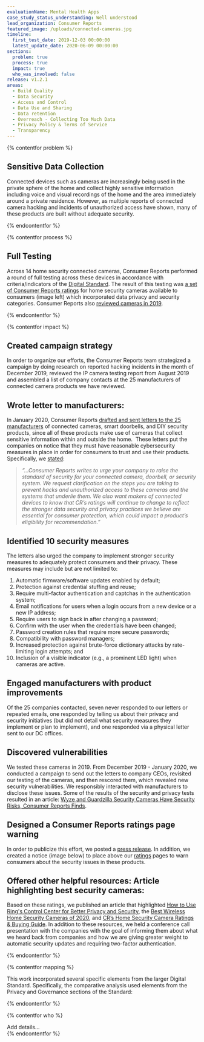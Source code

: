 ```yaml
---
evaluationName: Mental Health Apps
case_study_status_understanding: Well understood
lead_organization: Consumer Reports
featured_image: /uploads/connected-cameras.jpg
timeline:
  first_test_date: 2019-12-03 00:00:00
  latest_update_date: 2020-06-09 00:00:00
sections:
  problem: true
  process: true
  impact: true
  who_was_involved: false
release: v1.2.1
areas:
  - Build Quality
  - Data Security
  - Access and Control
  - Data Use and Sharing
  - Data retention
  - Overreach - Collecting Too Much Data
  - Privacy Policy & Terms of Service
  - Transparency
---
```

{% contentfor problem %}
  <div class="editable mt-3">
    <h2>Sensitive Data Collection</h2><p>Connected devices such as cameras are
    increasingly being used in the private sphere of the home and collect highly
    sensitive information including voice and visual recordings of the home and
    the area immediately around a private residence. However, as multiple
    reports of connected camera hacking and incidents of unauthorized access
    have shown, many of these products are built without adequate
    security.</p>


<style>

/* -------------- full chart -------------- */

#fullChart {
  position: relative;
  display: inline-block;
  padding: 0px;
  margin: 0px;
  width: 100%;
  max-width: 900px;
  font-family: 'Averta W01 Regular', Averta, Helvetica, Arial, sans-serif;
}

/* -------------- chart headline -------------- */

.chartHeadline {
  position: relative;
  display: inline-block;
  width: 100%;
  font-family: 'Averta W01 Regular', Averta, Helvetica, Arial, sans-serif;
  text-align: left;
  font-size: 35px;
  line-height: 38px;
  padding-bottom: 30px;
}

/* -------------- chart cells -------------- */

.chartRow {
  position: relative;
  display: inline-block;
  vertical-align: middle;
  padding-top: 5px;
  padding-bottom: 5px;
  width: 100%;
  min-height: 60px;
  border-bottom: dashed 1px #ccc;
}

.chartQuestion {
  position: relative;
  display: inline-block;
  font-family: 'Averta W01 Regular', Averta, Helvetica, Arial, sans-serif;
  font-size: 14px;
  line-height: 16px;
  width: 30%;
  text-align: left;
  vertical-align: middle;
}

.chartCell {
  position: relative;
  display: inline-block;
  width: 10%;
  height: 54px;
  font-family: 'Averta W01 Regular', Averta, Helvetica, Arial, sans-serif;
  font-size: 30px;
  padding-top: 15px;
  text-align: center;
  vertical-align: middle;
  cursor: pointer;
}

.chartCell:hover {
  background-color: #ddd;
  border-radius: 10px;
}

.chartHeaderCell {
  position: relative;
  display: inline-block;
  width: 10%;
  height: 30px;
  font-family: 'Averta W01 Regular', Averta, Helvetica, Arial, sans-serif;
  font-size: 14px;
  line-height: 16px;
  text-align: center;
  white-space: nowrap;
  vertical-align: middle;
}

/* -------------- chart symbols -------------- */

.chartDot {
  position: relative;
  display: inline-block;
  margin-top: 3px;
  width: 32px;
  height: 32px;
  border-radius: 16px;
  background-color: #00ae4d;
}

.chartX {
  position: relative;
  display: inline-block;
  margin-top: 8px;
  width: 20px;
  height: 20px;
}

.chartX:before, .chartX:after {
  content:'';
  position: absolute;
  left: 0px;
  width: 20px;
  height: 2px;
  background-color: #555;
  top: 10px;
  transform:rotate(45deg);
}

.chartX:after {
    transform:rotate(-45deg);
}

.chartUnknown {
  font-family: 'Averta W01 Regular', Averta, Helvetica, Arial, sans-serif;
  padding-top: 7px;
  font-size: 26px;
  line-height: 26px;
  color: #ccc;
}

/* -------------- chart key -------------- */

.chartKey {
  position: relative;
  display: inline-block;
  vertical-align: middle;
  padding-top: 30px;
  padding-bottom: 80px;
  width: 100%;
  height: 32px;
  text-align: right;
  font-family: 'Averta W01 Regular', Averta, Helvetica, Arial, sans-serif;
  font-size: 16px;
  line-height: 16px;
  color: #777;
}

.chartKeyEntry {
  position: relative;
  display: inline-block;
  vertical-align: middle;
  text-align: center;
  height: 30px;
  margin-top: -8px;
  margin-left: 20px;
  margin-right: 7px;
}

/* -------------- chart modal -------------- */

#chartModal {
  position: absolute;
  display: none;
  top: 30%;
  left: 10%;
  width: 80%;
  text-align: center;
  background-color: #ddd;
  z-index: 20;
}

#chartModalClose {
  position: absolute;
  font-family: 'Averta W01 Regular', Averta, Helvetica, Arial, sans-serif;
  font-size: 15px;
  right: 15px;
  top: 14px;
  height: 40px;
  text-align: right;
  cursor: pointer;
  color: #000;
}

#chartModalText {
  font-family: 'Averta W01 Regular', Averta, Helvetica, Arial, sans-serif;
  padding: 60px 50px 50px 50px;
  font-size: 18px;
  line-height: 22px;
  text-align: left;
}

#chartModalText a {
  font-family: 'Averta W01 Regular', Averta, Helvetica, Arial, sans-serif;
  padding: top;
  font-size: 18px;
  line-height: 40px;
  color: #00ae4d;
}

#chartModalClose:hover {
  opacity: 0.5;
}

#chartBlocker {
  position: absolute;
  display: none;
  width: 100%;
  height: 100%;
  background-color: #fff;
  z-index: 10;
  opacity: 0.6;
}


@media only screen and (max-width: 850px) {
  .chartHeadline { text-align: center; }
  .chartHeaderCell { transform: rotate(-90deg); text-align: left; margin-left: 27px; margin-right: -27px; height: 75px; font-size: 15px; line-height: 18px; }

}

</style>

<div id='fullChart'></div>

<script>

// ------------------- chart data -------------------

var chartQuestions = ["Is it clear who your data is shared with in the privacy policy?","Does the app share data ONLY with companies named in the privacy policy?","Does the policy define a right to delete your data?","Can you easily delete your data through the app?","Does the app ask permission before using your data for research?","Can you opt-out of research?"];
var chartPlatforms = ["7 Cups","BetterHelp","MindDoc","Sanity & Self","Talkspace","Wysa","Youper"];
var chartEntry = new Array();

chartEntry[0] = [0,0,'no','',''];
chartEntry[1] = [0,1,'no','The CCPA disclosures for California residents list the types of third parties, but no specific third parties are listed.','https://www.betterhelp.com/privacy/'];
chartEntry[2] = [0,2,'yes','Firebase Crashlytics and Remote Config, Mailgun, OneSignal, and Branch Metrics','https://mymoodpath.com/en/privacy-policy/'];
chartEntry[3] = [0,3,'yes','Google Analytics and Apple Healthkit','https://www.sanityandself.com/privacy/'];
chartEntry[4] = [0,4,'no','',''];
chartEntry[5] = [0,5,'yes','Google Analytics, Facebook Anayltics, Firebase, and Branch.io','https://beta.touchkin.com/privatepolicy.html'];
chartEntry[6] = [0,6,'no','During our test window, the Android App was removed from the Play store. The results summarized here are from  Version 8.04.000, updated July 28, 2020. This legacy app still functions for people who have a copy on their phone.','https://www.youper.ai/privacy-policy'];
chartEntry[7] = [1,0,'yes','The terms of service mention third party cookies, but both static and dynamic analysis did not show any calls to third parties. It is unclear if the company is reserving the right to use third parties in the future, or if their terms intentionally do not align with their service.','https://www.7cups.com/Documents/PrivacyPolicy'];
chartEntry[8] = [1,1,'no','Static analysis of BetterHelp&apos;s android app identified these third parties: AppsFlyer, Facebook Login, Facebook Places, Facebook Share, Google Analytics, Google Firebase Analytics, MixPanel','https://www.betterhelp.com/privacy/'];
chartEntry[9] = [1,2,'yes','',''];
chartEntry[10] = [1,3,'no','AppsFlyer: https://reports.exodus-privacy.eu.org/trackers/12, Facebook Analytics: https://reports.exodus-privacy.eu.org/trackers/66, Facebook Login: https://reports.exodus-privacy.eu.org/trackers/67, Facebook Places: https://reports.exodus-privacy.eu.org/trackers/69, Facebook Share: https://reports.exodus-privacy.eu.org/trackers/70, Google AdMob: https://reports.exodus-privacy.eu.org/trackers/312, Google CrashLytics: https://reports.exodus-privacy.eu.org/trackers/27, Google Firebase Analytics: https://reports.exodus-privacy.eu.org/trackers/49, Instabug: https://reports.exodus-privacy.eu.org/trackers/206, MixPanel: https://reports.exodus-privacy.eu.org/trackers/118','https://www.sanityandself.com/privacy/'];
chartEntry[11] = [1,4,'no','Firebase Rempte Configuration, Mixpanel, AppsFlyer, and Braze were all contacted during dynamic analysis.','https://www.talkspace.com/public/privacy-policy'];
chartEntry[12] = [1,5,'no','OneSignal is not listed in the privacy policy, yet OneSignal received location data during dynamic analysis. ','https://beta.touchkin.com/privatepolicy.html'];
chartEntry[13] = [1,6,'no','Static analysis identified these trackers:  Adjust, Google AdMob, Google Analytics, Google CrashLytics, Google Firebase Analytics, Google Tag Manager, and MixPanel.','https://www.youper.ai/privacy-policy'];
chartEntry[14] = [2,0,'no','The terms state that a user may have the right to delete Personal Information "in certain situations" but the terms do not guarantee that all users have that right. In addition, the terms state that data will be retained if retention is permitted by law.','https://www.7cups.com/Documents/PrivacyPolicy'];
chartEntry[15] = [2,1,'no','',''];
chartEntry[16] = [2,2,'yes','',''];
chartEntry[17] = [2,3,'no','Any rights to deletion appear to be tied to California residency, or for people under the age of 13.','https://www.sanityandself.com/privacy/'];
chartEntry[18] = [2,4,'no','The ability to cancel an account is implied, but not guaranteed, in the terms. The terms also define that people to whom GDPR applies might have the right to be forgotten, but that it might conflict with medical records retention requirements.','https://www.talkspace.com/public/privacy-policy'];
chartEntry[19] = [2,5,'yes','Yes. The terms contain language that describe a "Right to be forgotten" and implies that the ability to access the "right to be forgotten" is exposed in the app or service.','https://beta.touchkin.com/privatepolicy.html'];
chartEntry[20] = [2,6,'yes','',''];
chartEntry[21] = [3,0,'no','There is no option for deleting data, only "Start Self-Care Break" and "Deactivate Account" via desktop. We did not find an option to delete data via the mobile app. ','https://www.7cups.com/Documents/PrivacyPolicy'];
chartEntry[22] = [3,1,'yes','',''];
chartEntry[23] = [3,2,'yes','We found the option to delete on the mobile app, but not via desktop. The option describes "delete all stored data" which means it will be"deleted irretrievably from your device and the server." The user can also send MindDoc an email to do this.','https://mymoodpath.com/en/privacy-policy/'];
chartEntry[24] = [3,3,'yes','While the privacy policy limits deletion to California residents under CCPA, the app appears to allow people outside California to delete their account. Our testing indicates that account deletion works for people outside CA.','https://www.sanityandself.com/privacy/'];
chartEntry[25] = [3,4,'no','We were unable to find any delete data options through the mobile or desktop user interface. ','https://www.talkspace.com/public/privacy-policy'];
chartEntry[26] = [3,5,'no','We were unable to find any delete data options through the mobile or desktop user interface. ','https://beta.touchkin.com/privatepolicy.html'];
chartEntry[27] = [3,6,'yes','Through mobile app: "You can delete all your data by opening the app, clicking on the “Me” bottom menu item, clicking on the gear icon (top right corner), then clicking “Delete my account”. To confirm and verify your request, we ask you to enter your account password. This will irrevocably delete all your data from our databases."','https://www.youper.ai/privacy-policy'];
chartEntry[28] = [4,0,'no','',''];
chartEntry[29] = [4,1,'no','We did not find evidence of any permissions or notifications to inform users of research. ','https://www.betterhelp.com/privacy/'];
chartEntry[30] = [4,2,'yes','Through the AI chat, MindDoc asks the user to agree to "processing of [your] data." It is not clear if the average end user would understand that they are consenting to having their data used indefinitely for research purposes.','https://mymoodpath.com/en/privacy-policy/'];
chartEntry[31] = [4,3,'no','We did not find evidence of any permissions or notifications to inform users of research. ','https://www.sanityandself.com/privacy/'];
chartEntry[32] = [4,4,'no','We did not find evidence of any permissions or notifications to inform users of research. ','https://www.talkspace.com/public/privacy-policy'];
chartEntry[33] = [4,5,'no','We did not find evidence of any permissions or notifications to inform users of research. ','https://beta.touchkin.com/privatepolicy.html'];
chartEntry[34] = [4,6,'yes','In the app settings, users can turn on the option to contribute to research through the "Human Mind Research" toggle. ','https://www.youper.ai/privacy-policy'];
chartEntry[35] = [5,0,'no','According to 7cups spokesperson Glen Moriarty, "Since we do not use or share any information that could be used to identify a specific individual in relation to our research projects, a user’s privacy is not at issue and thus we do not process opt-out requests in relation to the use of anonymized, aggregated data."','https://www.7cups.com/Documents/PrivacyPolicy'];
chartEntry[36] = [5,1,'yes','According to Betterhelp spokesperson Alon Matas, "Whenever a member&apos;s information would be used for research purposes this would be done with permission."','https://www.betterhelp.com/privacy/'];
chartEntry[37] = [5,2,'no','The terms do not describe an opt out mechanism aside from deleting all data from the service.','https://mymoodpath.com/en/privacy-policy/'];
chartEntry[38] = [5,3,'unclear','Sanity and Self&apos;s terms of service do not provide any details about opting out of its research projects. The company did not respond to Consumer Reports&apos; questions.','https://www.sanityandself.com/privacy/'];
chartEntry[39] = [5,4,'no','According to Talkspace spokesperson John Kim, users can not opt-out of research projects, but "All data used for research projects or to improve internal Talkspace therapist tools is de-identified data converted into "safe harbor" form  using our own software which removes all personal "identifiers" at a level even higher than required by HIPAA protocols."','https://www.talkspace.com/public/privacy-policy'];
chartEntry[40] = [5,5,'no','According to Wysa Co-Founder Ramakant Vempati, users can opt-out by contacting hello@wysa.ai or wysa@touchkin.com. However, the terms do not contain a clear description on opting out of research.','https://beta.touchkin.com/privatepolicy.html'];
chartEntry[41] = [5,6,'yes','Youper defines product improvement as research, and their terms state that users can opt out of research.','https://www.youper.ai/privacy-policy'];


// ------------------- draw chart -------------------

drawChart();

function drawChart() {

  // create html
  var chartHTML = "";

  // add modal
  chartHTML += "<div id='chartBlocker'></div><div id='chartModal'><div id='chartModalClose' onclick=\"hideModal()\">CLOSE</div><div id='chartModalText'></div></div>";

  /// headline
  chartHTML += "<div class='chartHeadline'>Mental Health Apps Scorecard</div>";

  // header row
  chartHTML += "<div class='chartQuestion'></div>";
  for (platform = 0; platform < chartPlatforms.length; platform++) {
    chartHTML += "<div class='chartHeaderCell'>"+chartPlatforms[platform]+"</div>";
  }

  // loop through all entries
  var currentQuestion = -1;
  for (entry = 0; entry < chartEntry.length; entry++) {

    if (chartEntry[entry][0] != currentQuestion){
      if (chartEntry[entry][0] != 0){ chartHTML += "</div>"; } // not on first chart row
      chartHTML += "<div class='chartRow'>";
      currentQuestion = chartEntry[entry][0];
      chartHTML += "<div class='chartQuestion'>"+chartQuestions[chartEntry[entry][0]]+"</div>";
    }

    // chart symbol
    if (chartEntry[entry][2] == "yes"){ chartHTML += "<div class='chartCell' data='"+entry+"'><div class='chartDot'></div></div>"; }
    else if (chartEntry[entry][2] == "no"){ chartHTML += "<div class='chartCell' data='"+entry+"'><div class='chartX'></div></div>"; }
    else { chartHTML += "<div class='chartCell' data='"+entry+"'><div class='chartUnknown'>?</div></div>"; }

  }
  chartHTML += "</div>"; // end last chart row

  // draw key
  chartHTML += "<div class='chartKey'>";
  chartHTML += "<div class='chartKeyEntry'><div class='chartDot'></div></div>yes";
  chartHTML += "<div class='chartKeyEntry'><div class='chartX'></div></div>no";
  chartHTML += "<div class='chartKeyEntry'><div class='chartUnknown'>?</div></div>unclear";
  chartHTML += "</div>";

  // add html to dom
  document.getElementById("fullChart").innerHTML = chartHTML;

}

// -------------- chart listeners --------------

var chartCells = document.getElementsByClassName("chartCell");
for (var cellNum = 0; cellNum < chartCells.length; cellNum++) {
  chartCells[cellNum].addEventListener('click', showModal);
}

// -------------- show popup box --------------

function showModal() {

  var cellCode = this.getAttribute("data");
  var cellText = chartEntry[cellCode][3];
  var cellLink = "<a href='"+chartEntry[cellCode][4]+"' target='_blank'>See Full Policy</a>";

  if (cellText != ""){
    document.getElementById('chartModal').style.display = "block";
    document.getElementById('chartBlocker').style.display = "block";
    document.getElementById('chartModalText').innerHTML = cellText+"<br />"+cellLink;
  }

};

// -------------- chart modal --------------

function hideModal() {
  document.getElementById('chartModal').style.display = "none";
  document.getElementById('chartBlocker').style.display = "none";
};


</script>


  </div>
{% endcontentfor %}

{% contentfor process %}
  <div class="editable mt-3">
    <h2>Full Testing</h2>
    <p>Across 14 home security connected cameras, Consumer
      Reports performed a round of full testing across these devices in accordance
      with criteria/indicators of the <a target="_blank" rel="noopener"
      href="https://www.thedigitalstandard.org/">Digital Standard</a>. The result
      of this testing was <a target="_blank" rel="noopener"
      href="https://www.consumerreports.org/products/home-security-cameras-200099/wireless-security-cameras-200101/view2/">a
      set of Consumer Reports ratings</a> for home security cameras available to
      consumers (image left) which incorporated data privacy and security
      categories. Consumer Reports also <a target="_blank" rel="noopener"
      href="https://www.consumerreports.org/wireless-security-cameras/wyze-and-guardzilla-home-security-cameras-have-security-risks/">reviewed
      cameras in 2019</a>.
    </p>
  </div>
{% endcontentfor %}

{% contentfor impact %}
  <div class="editable mt-3">
    <h2>Created campaign strategy&nbsp;</h2><p>In order to organize our efforts,
    the Consumer Reports team strategized a campaign by doing research on
    reported hacking incidents in the month of December 2019, reviewed the IP
    camera testing report from August 2019 and assembled a list of company
    contacts at the 25 manufacturers of connected camera products we have
    reviewed.&nbsp;</p><h2>Wrote letter to manufacturers:</h2><p>In January
    2020, Consumer Reports <a target="_blank" rel="noopener"
    href="https://advocacy.consumerreports.org/press_release/consumer-reports-urges-ring-wyze-guardzilla-and-others-to-raise-security-and-privacy-standards-for-connected-cameras/">drafted
    and sent letters to the 25 manufacturers</a> of connected cameras, smart
    doorbells, and DIY security products, since all of these products make use
    of cameras that collect sensitive information within and outside the home.
    &nbsp;These letters put the companies on notice that they must have
    reasonable cybersecurity measures in place in order for consumers to trust
    and use their products. Specifically, we <a target="_blank" rel="noopener"
    href="https://advocacy.consumerreports.org/wp-admin/post.php?post=54328&amp;action=edit">stated</a>:&nbsp;</p><blockquote><p><em>&ldquo;...Consumer
    Reports writes to urge your company to raise the standard of security for
    your connected camera, doorbell, or security system. We request
    clarification on the steps you are taking to prevent hacks and unauthorized
    access to these cameras and the systems that underlie them. We also want
    makers of connected devices to know that CR&rsquo;s ratings will continue to
    change to reflect the stronger data security and privacy practices we
    believe are essential for consumer protection, which could impact a
    product&rsquo;s eligibility for
    recommendation.&rdquo;</em></p></blockquote><h2>Identified 10 security
    measures</h2><p>The letters also urged the company to implement stronger
    security measures to adequately protect consumers and their privacy. These
    measures may include but are not limited to:</p><ol><li>Automatic
    firmware/software updates enabled by default;</li><li>Protection against
    credential stuffing and reuse;</li><li>Require multi-factor authentication
    and captchas in the authentication system;</li><li>Email notifications for
    users when a login occurs from a new device or a new IP
    address;&nbsp;</li><li>Require users to sign back in after changing a
    password;&nbsp;</li><li>Confirm with the user when the credentials have been
    changed;</li><li>Password creation rules that require more secure
    passwords;</li><li>Compatibility with password managers;</li><li>Increased
    protection against brute-force dictionary attacks by rate-limiting login
    attempts; and&nbsp;</li><li>Inclusion of a visible indicator (e.g., a
    prominent LED light) when cameras are active.</li></ol><h2>Engaged
    manufacturers with product improvements</h2><p>Of the 25 companies
    contacted, seven never responded to our letters or repeated emails, one
    responded by telling us about their privacy and security initiatives (but
    did not detail what security measures they implement or plan to implement),
    and one responded via a physical letter sent to our DC
    offices.</p><h2>Discovered vulnerabilities</h2><p>We tested these cameras in
    2019. From December 2019 - January 2020, we conducted a campaign to send out
    the letters to company CEOs, revisited our testing of the cameras, and then
    rescored them, which revealed new security vulnerabilities. We responsibly
    interacted with manufacturers to disclose these issues. Some of the results
    of the security and privacy tests resulted in an article: <a target="_blank"
    rel="noopener"
    href="https://www.consumerreports.org/wireless-security-cameras/wyze-and-guardzilla-home-security-cameras-have-security-risks/">Wyze
    and Guardzilla Security Cameras Have Security Risks, Consumer Reports
    Finds</a>.&nbsp;</p><h2>Designed a Consumer Reports ratings page
    warning</h2><p>In order to publicize this effort, we posted a <a
    target="_blank" rel="noopener"
    href="https://advocacy.consumerreports.org/press_release/consumer-reports-urges-ring-wyze-guardzilla-and-others-to-raise-security-and-privacy-standards-for-connected-cameras/">press
    release</a>. In addition, we created a notice (image below) to place above
    our <a target="_blank" rel="noopener"
    href="https://www.consumerreports.org/products/video-doorbells/ratings-overview/">ratings</a>
    pages to warn consumers about the security issues in these
    products.</p><h2>Offered other helpful resources: Article highlighting best
    security cameras:</h2><p>Based on these ratings, we published an article
    that highlighted <a target="_blank" rel="noopener"
    href="https://www.consumerreports.org/digital-security/how-to-use-ring-doorbell-control-center-privacy-security/">How
    to Use Ring's Control Center for Better Privacy and Security</a>, the <a
    target="_blank" rel="noopener"
    href="https://www.consumerreports.org/wireless-security-cameras/best-wireless-home-security-cameras-of-the-year/">Best
    Wireless Home Security Cameras of 2020</a>, and <a target="_blank"
    rel="noopener"
    href="https://www.consumerreports.org/cro/home-security-cameras/">CR&rsquo;s
    Home Security Camera Ratings &amp; Buying Guide</a>. In addition to these
    resources, we held a conference call presentation with the companies with
    the goal of informing them about what we heard back from companies and how
    we are giving greater weight to automatic security updates and requiring
    two-factor authentication.&nbsp;</p>
  </div>
{% endcontentfor %}

{% contentfor mapping %}
  <div class="editable mt-3">
    <p>This work incorporated several specific elements from the larger Digital
    Standard. Specifically, the comparative analysis used elements from the
    Privacy and Governance sections of the Standard:</p>
  </div>
{% endcontentfor %}


{% contentfor who %}
  <div class="editable mt-3">
    Add details...
  </div>
{% endcontentfor %}
